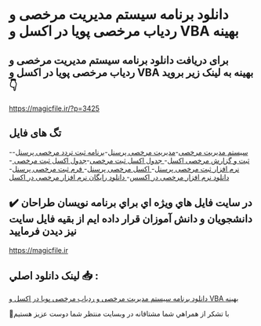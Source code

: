 # دانلود برنامه سیستم مدیریت مرخصی و ردیاب مرخصی پویا در اکسل و VBA بهینه

## برای دریافت دانلود برنامه سیستم مدیریت مرخصی و ردیاب مرخصی پویا در اکسل و VBA بهینه به لینک زیر بروید 👇

https://magicfile.ir/?p=3425

## تگ های فایل

-[سیستم مدیریت مرخصی](https://magicfile.ir/product/%d8%a8%d8%b1%d9%86%d8%a7%d9%85%d9%87-%d8%b3%db%8c%d8%b3%d8%aa%d9%85-%d9%85%d8%af%db%8c%d8%b1%db%8c%d8%aa-%d9%85%d8%b1%d8%ae%d8%b5%db%8c-%d9%88-%d8%b1%d8%af%db%8c%d8%a7%d8%a8-%d9%85%d8%b1%d8%ae%d8%b5%db%8c-%d9%be%d9%88%db%8c%d8%a7-%d8%af%d8%b1-%d8%a7%da%a9%d8%b3%d9%84-vba/)-[مدیریت مرخصی پرسنل](https://magicfile.ir/product/%d8%a8%d8%b1%d9%86%d8%a7%d9%85%d9%87-%d8%b3%db%8c%d8%b3%d8%aa%d9%85-%d9%85%d8%af%db%8c%d8%b1%db%8c%d8%aa-%d9%85%d8%b1%d8%ae%d8%b5%db%8c-%d9%88-%d8%b1%d8%af%db%8c%d8%a7%d8%a8-%d9%85%d8%b1%d8%ae%d8%b5%db%8c-%d9%be%d9%88%db%8c%d8%a7-%d8%af%d8%b1-%d8%a7%da%a9%d8%b3%d9%84-vba/)-[برنامه ثبت تردد مرخصی پرسنل](https://magicfile.ir/product/%d8%a8%d8%b1%d9%86%d8%a7%d9%85%d9%87-%d8%b3%db%8c%d8%b3%d8%aa%d9%85-%d9%85%d8%af%db%8c%d8%b1%db%8c%d8%aa-%d9%85%d8%b1%d8%ae%d8%b5%db%8c-%d9%88-%d8%b1%d8%af%db%8c%d8%a7%d8%a8-%d9%85%d8%b1%d8%ae%d8%b5%db%8c-%d9%be%d9%88%db%8c%d8%a7-%d8%af%d8%b1-%d8%a7%da%a9%d8%b3%d9%84-vba/)-[ثبت و گزارش مرخصی اکسل](https://magicfile.ir/product/%d8%a8%d8%b1%d9%86%d8%a7%d9%85%d9%87-%d8%b3%db%8c%d8%b3%d8%aa%d9%85-%d9%85%d8%af%db%8c%d8%b1%db%8c%d8%aa-%d9%85%d8%b1%d8%ae%d8%b5%db%8c-%d9%88-%d8%b1%d8%af%db%8c%d8%a7%d8%a8-%d9%85%d8%b1%d8%ae%d8%b5%db%8c-%d9%be%d9%88%db%8c%d8%a7-%d8%af%d8%b1-%d8%a7%da%a9%d8%b3%d9%84-vba/)-[ جدول اکسل ثبت مرخصی](https://magicfile.ir/product/%d8%a8%d8%b1%d9%86%d8%a7%d9%85%d9%87-%d8%b3%db%8c%d8%b3%d8%aa%d9%85-%d9%85%d8%af%db%8c%d8%b1%db%8c%d8%aa-%d9%85%d8%b1%d8%ae%d8%b5%db%8c-%d9%88-%d8%b1%d8%af%db%8c%d8%a7%d8%a8-%d9%85%d8%b1%d8%ae%d8%b5%db%8c-%d9%be%d9%88%db%8c%d8%a7-%d8%af%d8%b1-%d8%a7%da%a9%d8%b3%d9%84-vba/)-[جدول اکسل ثبت مرخصی ](https://magicfile.ir/product/%d8%a8%d8%b1%d9%86%d8%a7%d9%85%d9%87-%d8%b3%db%8c%d8%b3%d8%aa%d9%85-%d9%85%d8%af%db%8c%d8%b1%db%8c%d8%aa-%d9%85%d8%b1%d8%ae%d8%b5%db%8c-%d9%88-%d8%b1%d8%af%db%8c%d8%a7%d8%a8-%d9%85%d8%b1%d8%ae%d8%b5%db%8c-%d9%be%d9%88%db%8c%d8%a7-%d8%af%d8%b1-%d8%a7%da%a9%d8%b3%d9%84-vba/)-[ نرم افزار ثبت مرخصی پرسنل](https://magicfile.ir/product/%d8%a8%d8%b1%d9%86%d8%a7%d9%85%d9%87-%d8%b3%db%8c%d8%b3%d8%aa%d9%85-%d9%85%d8%af%db%8c%d8%b1%db%8c%d8%aa-%d9%85%d8%b1%d8%ae%d8%b5%db%8c-%d9%88-%d8%b1%d8%af%db%8c%d8%a7%d8%a8-%d9%85%d8%b1%d8%ae%d8%b5%db%8c-%d9%be%d9%88%db%8c%d8%a7-%d8%af%d8%b1-%d8%a7%da%a9%d8%b3%d9%84-vba/)-[ اکسل مرخصی پرسنل](https://magicfile.ir/product/%d8%a8%d8%b1%d9%86%d8%a7%d9%85%d9%87-%d8%b3%db%8c%d8%b3%d8%aa%d9%85-%d9%85%d8%af%db%8c%d8%b1%db%8c%d8%aa-%d9%85%d8%b1%d8%ae%d8%b5%db%8c-%d9%88-%d8%b1%d8%af%db%8c%d8%a7%d8%a8-%d9%85%d8%b1%d8%ae%d8%b5%db%8c-%d9%be%d9%88%db%8c%d8%a7-%d8%af%d8%b1-%d8%a7%da%a9%d8%b3%d9%84-vba/)-[ فرم ثبت مرخصی پرسنل](https://magicfile.ir/product/%d8%a8%d8%b1%d9%86%d8%a7%d9%85%d9%87-%d8%b3%db%8c%d8%b3%d8%aa%d9%85-%d9%85%d8%af%db%8c%d8%b1%db%8c%d8%aa-%d9%85%d8%b1%d8%ae%d8%b5%db%8c-%d9%88-%d8%b1%d8%af%db%8c%d8%a7%d8%a8-%d9%85%d8%b1%d8%ae%d8%b5%db%8c-%d9%be%d9%88%db%8c%d8%a7-%d8%af%d8%b1-%d8%a7%da%a9%d8%b3%d9%84-vba/)-[ دانلود نرم افزار مرخصی در اکسس](https://magicfile.ir/product/%d8%a8%d8%b1%d9%86%d8%a7%d9%85%d9%87-%d8%b3%db%8c%d8%b3%d8%aa%d9%85-%d9%85%d8%af%db%8c%d8%b1%db%8c%d8%aa-%d9%85%d8%b1%d8%ae%d8%b5%db%8c-%d9%88-%d8%b1%d8%af%db%8c%d8%a7%d8%a8-%d9%85%d8%b1%d8%ae%d8%b5%db%8c-%d9%be%d9%88%db%8c%d8%a7-%d8%af%d8%b1-%d8%a7%da%a9%d8%b3%d9%84-vba/)-[ دانلود رایگان نرم افزار مرخصی در اکسل](https://magicfile.ir/product/%d8%a8%d8%b1%d9%86%d8%a7%d9%85%d9%87-%d8%b3%db%8c%d8%b3%d8%aa%d9%85-%d9%85%d8%af%db%8c%d8%b1%db%8c%d8%aa-%d9%85%d8%b1%d8%ae%d8%b5%db%8c-%d9%88-%d8%b1%d8%af%db%8c%d8%a7%d8%a8-%d9%85%d8%b1%d8%ae%d8%b5%db%8c-%d9%be%d9%88%db%8c%d8%a7-%d8%af%d8%b1-%d8%a7%da%a9%d8%b3%d9%84-vba/)

## ✔️ در سايت فايل هاي ويژه اي براي برنامه نويسان طراحان دانشجويان و دانش آموزان قرار داده ايم از بقيه فايل سايت نيز ديدن فرماييد

https://magicfile.ir


## لينک دانلود اصلي 📥 :

[دانلود برنامه سیستم مدیریت مرخصی و ردیاب مرخصی پویا در اکسل و VBA بهینه](https://magicfile.ir/product/%d8%a8%d8%b1%d9%86%d8%a7%d9%85%d9%87-%d8%b3%db%8c%d8%b3%d8%aa%d9%85-%d9%85%d8%af%db%8c%d8%b1%db%8c%d8%aa-%d9%85%d8%b1%d8%ae%d8%b5%db%8c-%d9%88-%d8%b1%d8%af%db%8c%d8%a7%d8%a8-%d9%85%d8%b1%d8%ae%d8%b5%db%8c-%d9%be%d9%88%db%8c%d8%a7-%d8%af%d8%b1-%d8%a7%da%a9%d8%b3%d9%84-vba/) 


🙏با تشکر از همراهي شما مشتاقانه در وبسایت منتظر شما دوست عزیز هستیم

